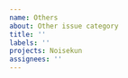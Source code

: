```yaml
---
name: Others
about: Other issue category
title: ''
labels: ''
projects: Noisekun
assignees: ''
---
```


